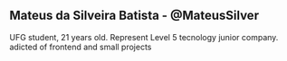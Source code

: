 ## Mateus da Silveira Batista - @MateusSilver

UFG student, 21 years old. Represent Level 5 tecnology junior company. adicted of frontend and small projects
